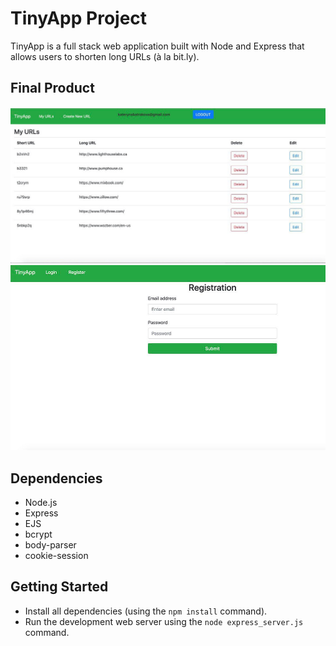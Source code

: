 # TinyApp Project

TinyApp is a full stack web application built with Node and Express that allows users to shorten long URLs (à la bit.ly).

## Final Product

!["Screenshot of URLs page"](https://github.com/katebatrakova/tinyapp/blob/master/docs/myUrls.jpg?raw=true)
!["Screenshot of register page"](https://github.com/katebatrakova/tinyapp/blob/master/docs/registeration.jpg?raw=true)

## Dependencies

- Node.js
- Express
- EJS
- bcrypt
- body-parser
- cookie-session

## Getting Started

- Install all dependencies (using the `npm install` command).
- Run the development web server using the `node express_server.js` command.
